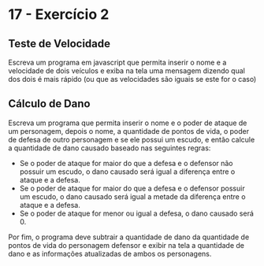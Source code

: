 # 17 - Exercício 2

## Teste de Velocidade

Escreva um programa em javascript que permita inserir o nome e a velocidade de dois veículos e exiba na tela uma mensagem dizendo qual dos dois é mais rápido (ou que as velocidades são iguais se este for o caso)

## Cálculo de Dano

Escreva um programa que permita inserir o nome e o poder de ataque de um personagem, depois o nome, a quantidade de pontos de vida, o poder de defesa de outro personagem e se ele possui um escudo, e então calcule a quantidade de dano causado baseado nas seguintes regras:

- Se o poder de ataque for maior do que a defesa e o defensor não possuir um escudo, o dano causado será igual a diferença entre o ataque e a defesa.
- Se o poder de ataque for maior do que a defesa e o defensor possuir um escudo, o dano causado será igual a metade da diferença entre o ataque e a defesa.
- Se o poder de ataque for menor ou igual a defesa, o dano causado será 0.

Por fim, o programa deve subtrair a quantidade de dano da quantidade de pontos de vida do personagem defensor e exibir na tela a quantidade de dano e as informações atualizadas de ambos os personagens.